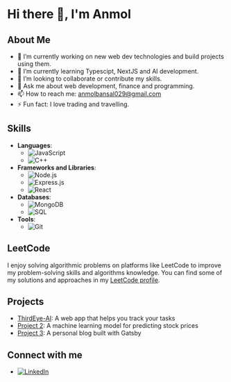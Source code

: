 # Hi there 👋, I'm Anmol 

## About Me
- 🔭 I’m currently working on new web dev technologies and build projects using them.
- 🌱 I’m currently learning Typescipt, NextJS and AI development.
- 👯 I’m looking to collaborate or contribute my skills.
- 💬 Ask me about web development, finance and programming.
- 📫 How to reach me: anmolbansal029@gmail.com
- ⚡ Fun fact: I love trading and travelling.

## Skills
- **Languages**: 
  - ![JavaScript](https://img.shields.io/badge/-JavaScript-000?&logo=JavaScript)
  - ![C++](https://img.shields.io/badge/-C++-000?&logo=C%2B%2B)
- **Frameworks and Libraries**: 
  - ![Node.js](https://img.shields.io/badge/-Node.js-000?&logo=Node.js)
  - ![Express.js](https://img.shields.io/badge/-Express.js-000?&logo=Express)
  - ![React](https://img.shields.io/badge/-React-000?&logo=React)
- **Databases**: 
  - ![MongoDB](https://img.shields.io/badge/-MongoDB-000?&logo=MongoDB)
  - ![SQL](https://img.shields.io/badge/-SQL-000?&logo=MySQL)
- **Tools**: 
  - ![Git](https://img.shields.io/badge/-Git-000?&logo=Git)

## LeetCode
I enjoy solving algorithmic problems on platforms like LeetCode to improve my problem-solving skills and algorithms knowledge. You can find some of my solutions and approaches in my [LeetCode profile](https://leetcode.com/u/anmolbansal029/).

## Projects
- [ThirdEye-AI](https://thirdeye-ai.vercel.app/): A web app that helps you track your tasks
- [Project 2](https://github.com/yourusername/project2): A machine learning model for predicting stock prices
- [Project 3](https://github.com/yourusername/project3): A personal blog built with Gatsby

## Connect with me
- [![LinkedIn](https://img.shields.io/badge/-LinkedIn-0077B5?style=flat&logo=Linkedin&logoColor=white)](https://www.linkedin.com/in/yourusername)

